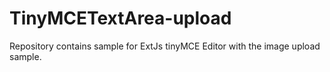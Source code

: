 # TinyMCETextArea-upload

Repository contains sample for ExtJs tinyMCE Editor with the image upload sample.
